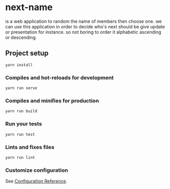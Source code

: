 # next-name

is a web application to random the name of members then choose one. we can use this application in order to decide who's next should be give update or presentation for instance. so not boring to order it alphabetic ascending or descending.

## Project setup
```
yarn install
```

### Compiles and hot-reloads for development
```
yarn run serve
```

### Compiles and minifies for production
```
yarn run build
```

### Run your tests
```
yarn run test
```

### Lints and fixes files
```
yarn run lint
```

### Customize configuration
See [Configuration Reference](https://cli.vuejs.org/config/).
